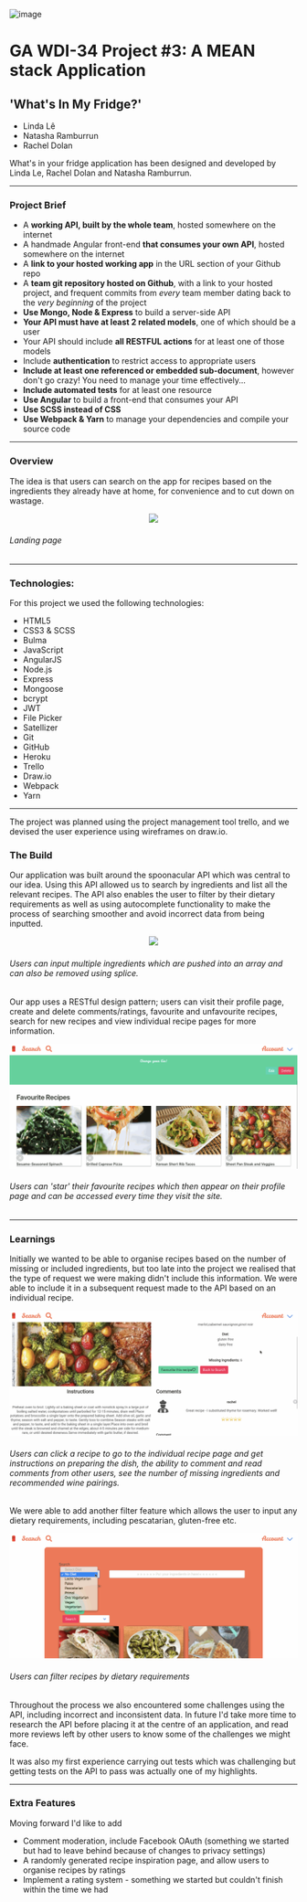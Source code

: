 ![image](https://ga-dash.s3.amazonaws.com/production/assets/logo-9f88ae6c9c3871690e33280fcf557f33.png)
# GA WDI-34  Project #3: A MEAN stack Application
## 'What's In My Fridge?'


 - Linda Lê
 - Natasha Ramburrun
 - Rachel Dolan


 What's in your fridge application has been designed and developed by Linda Le, Rachel Dolan and Natasha Ramburrun.

---

 ### Project Brief

 * A **working API, built by the whole team**, hosted somewhere on the internet
 * A handmade Angular front-end **that consumes your own API**, hosted somewhere on the internet
 * A **link to your hosted working app** in the URL section of your Github repo
 * A **team git repository hosted on Github**, with a link to your hosted project, and frequent commits from _every_ team member dating back to the _very beginning_ of the project
 * **Use Mongo, Node & Express** to build a server-side API
 * **Your API must have at least 2 related  models**, one of which should be a user
 * Your API should include **all RESTFUL  actions** for at least one of those models
 * Include **authentication** to restrict   access to appropriate users
 * **Include at least one referenced or   embedded sub-document**, however don't go   crazy! You need to manage your time   effectively...
 * **Include automated tests** for at   least one resource
 * **Use Angular** to build a front-end   that consumes your API
 * **Use SCSS instead of CSS**
 * **Use Webpack & Yarn** to manage your dependencies and compile your source code

---

### Overview

The idea is that users can search on the app for recipes based on the ingredients they already have at home, for convenience and to cut down on wastage.

<p align="center"><img src='src/assets/images/project-3-home.gif'></p>

###### Landing page

---


### Technologies:

For this project we used the following technologies:

* HTML5
* CSS3 & SCSS
* Bulma
* JavaScript
* AngularJS
* Node.js
* Express
* Mongoose
* bcrypt
* JWT
* File Picker
* Satellizer
* Git
* GitHub
* Heroku
* Trello
* Draw.io
* Webpack
* Yarn

---


The project was planned using the project management tool trello, and we devised the user experience using wireframes on draw.io.  

### The Build


Our application was built around the spoonacular API which was central to our idea. Using this API allowed us to search by ingredients and list all the relevant recipes. The API also enables the user to filter by their dietary requirements as well as using autocomplete functionality to make the process of searching smoother and avoid incorrect data from being inputted.

 <p align="center"><img src='src/assets/images/project-3-search.gif'></p>

 ###### Users can input multiple ingredients which are pushed into an array and can also be removed using splice.

 Our app uses a RESTful design pattern; users can visit their profile page, create and delete comments/ratings, favourite and unfavourite recipes, search for new recipes and view individual recipe pages for more information.

  <p align="center"><img src='src/assets/images/project-3-profile.gif'></p>

  ###### Users can 'star' their favourite recipes which then appear on their profile page and can be accessed every time they visit the site.

---

 ### Learnings

Initially we wanted to be able to organise recipes based on the number of missing or included ingredients, but too late into the project we realised that the type of request we were making didn't include this information. We were able to include it in a subsequent request made to the API based on an individual recipe.

  <p align="center"><img src='src/assets/images/project-3-recipe-show.gif'></p>

  ###### Users can click a recipe to go to the individual recipe page and get instructions on preparing the dish, the ability to comment and read comments from other users, see the number of missing ingredients and recommended wine pairings.

We were able to add another filter feature which allows the user to input any dietary requirements, including pescatarian, gluten-free etc.

  <p align="center"><img src='src/assets/images/project-3-search-filter.gif'></p>

  ###### Users can filter recipes by dietary requirements

Throughout the process we also encountered some challenges using the API, including incorrect and inconsistent data. In future I'd take more time to research the API before placing it at the centre of an application, and read more reviews left by other users to know some of the challenges we might face.

It was also my first experience carrying out tests which was challenging but getting tests on the API to pass was actually one of my highlights.


---


 ### Extra Features

Moving forward I'd like to add

* Comment moderation, include Facebook OAuth (something we started but had to leave behind because of changes to privacy settings)
* A randomly generated recipe inspiration page, and allow users to organise recipes by ratings
* Implement a rating system - something we started but couldn't finish within the time we had
